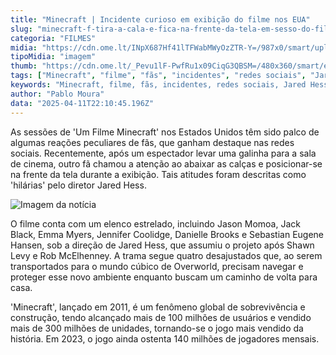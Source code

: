 ```yaml
---
title: "Minecraft | Incidente curioso em exibição do filme nos EUA"
slug: "minecraft-f-tira-a-cala-e-fica-na-frente-da-tela-em-sesso-do-filme-nos-eua"
categoria: "FILMES"
midia: "https://cdn.ome.lt/INpX687Hf41lTFWabMWyOzZTR-Y=/987x0/smart/uploads/conteudo/fotos/minecraft-capa.png"
tipoMidia: "imagem"
thumb: "https://cdn.ome.lt/_Pevu1lF-PwfRu1x09CiqG3QBSM=/480x360/smart/extras/conteudos/minecraft-filme_zA9x2O5.jpg"
tags: ["Minecraft", "filme", "fãs", "incidentes", "redes sociais", "Jared Hess", "Jason Momoa", "Jack Black"]
keywords: "Minecraft, filme, fãs, incidentes, redes sociais, Jared Hess, Jason Momoa, Jack Black"
author: "Pablo Moura"
data: "2025-04-11T22:10:45.196Z"
---
```


As sessões de 'Um Filme Minecraft' nos Estados Unidos têm sido palco de algumas reações peculiares de fãs, que ganham destaque nas redes sociais. Recentemente, após um espectador levar uma galinha para a sala de cinema, outro fã chamou a atenção ao abaixar as calças e posicionar-se na frente da tela durante a exibição. Tais atitudes foram descritas como 'hilárias' pelo diretor Jared Hess.

![Imagem da notícia](https://cdn.ome.lt/4As69zW7h3PPZ2OqUzFa7lSHdOs=/fit-in/837x500/smart/uploads/conteudo/fotos/fa-minecraft-sem-calca.png)

O filme conta com um elenco estrelado, incluindo Jason Momoa, Jack Black, Emma Myers, Jennifer Coolidge, Danielle Brooks e Sebastian Eugene Hansen, sob a direção de Jared Hess, que assumiu o projeto após Shawn Levy e Rob McElhenney. A trama segue quatro desajustados que, ao serem transportados para o mundo cúbico de Overworld, precisam navegar e proteger esse novo ambiente enquanto buscam um caminho de volta para casa.

'Minecraft', lançado em 2011, é um fenômeno global de sobrevivência e construção, tendo alcançado mais de 100 milhões de usuários e vendido mais de 300 milhões de unidades, tornando-se o jogo mais vendido da história. Em 2023, o jogo ainda ostenta 140 milhões de jogadores mensais.